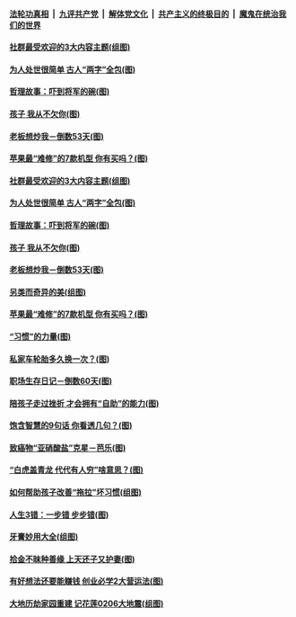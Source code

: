 

####  [法轮功真相](../../../../basic/blob/master/README.md?t=03082001) &nbsp;|&nbsp; [九评共产党](../../../../9ping.md/blob/master/README.md?t=03082001) &nbsp;|&nbsp; [解体党文化](../../../../jtdwh.md/blob/master/README.md?t=03082001)  &nbsp;|&nbsp; [共产主义的终极目的](../../../../gczydzjmd.md/blob/master/README.md?t=03082001) &nbsp;|&nbsp; [魔鬼在统治我们的世界](../../../../mgztzwmdsj.md/blob/master/README.md?t=03082001) 

#### [社群最受欢迎的3大内容主题(组图)](../pages/p8/964722.md?t=03082001) 

#### [为人处世很简单 古人“两字”全包(图)](../pages/p8/964804.md?t=03082001) 

#### [哲理故事：吓到将军的碗(图)](../pages/p8/964288.md?t=03082001) 

#### [孩子 我从不欠你(图)](../pages/p8/963758.md?t=03082001) 

#### [老板想炒我－倒数53天(图)](../pages/p8/964701.md?t=03082001) 

#### [苹果最“难修”的7款机型 你有买吗？(图)](../pages/p8/964693.md?t=03082001) 

#### [社群最受欢迎的3大内容主题(组图)](../pages/p8/964722.md?t=03082001) 

#### [为人处世很简单 古人“两字”全包(图)](../pages/p8/964804.md?t=03082001) 

#### [哲理故事：吓到将军的碗(图)](../pages/p8/964288.md?t=03082001) 

#### [孩子 我从不欠你(图)](../pages/p8/963758.md?t=03082001) 

#### [老板想炒我－倒数53天(图)](../pages/p8/964701.md?t=03082001) 

#### [另类而奇异的美(组图)](../pages/p8/964715.md?t=03082001) 

#### [苹果最“难修”的7款机型 你有买吗？(图)](../pages/p8/964693.md?t=03082001) 

#### [“习惯”的力量(图)](../pages/p8/964525.md?t=03082001) 

#### [私家车轮胎多久换一次？(图)](../pages/p8/964675.md?t=03082001) 

#### [职场生存日记－倒数60天(图)](../pages/p8/964652.md?t=03082001) 

#### [陪孩子走过挫折 才会拥有“自助”的能力(图)](../pages/p8/964602.md?t=03082001) 

#### [饱含智慧的9句话 你看透几句？(图)](../pages/p8/964297.md?t=03082001) 

#### [致癌物“亚硝酸盐”克星－芭乐(图)](../pages/p8/964132.md?t=03082001) 

#### [“白虎盖青龙 代代有人穷”啥意思？(图)](../pages/p8/964481.md?t=03082001) 

#### [如何帮助孩子改善“拖拉”坏习惯(组图)](../pages/p8/964474.md?t=03082001) 

#### [人生3错：一步错 步步错(图)](../pages/p8/964467.md?t=03082001) 

#### [牙膏妙用大全(组图)](../pages/p8/961372.md?t=03082001) 

#### [拾金不昧种善缘 上天还子又护妻(图)](../pages/p8/963537.md?t=03082001) 

#### [有好想法还要能赚钱 创业必学2大营运法(图)](../pages/p8/964359.md?t=03082001) 

#### [大地历劫家园重建 记花莲0206大地震(组图)](../pages/p8/960804.md?t=03082001) 


